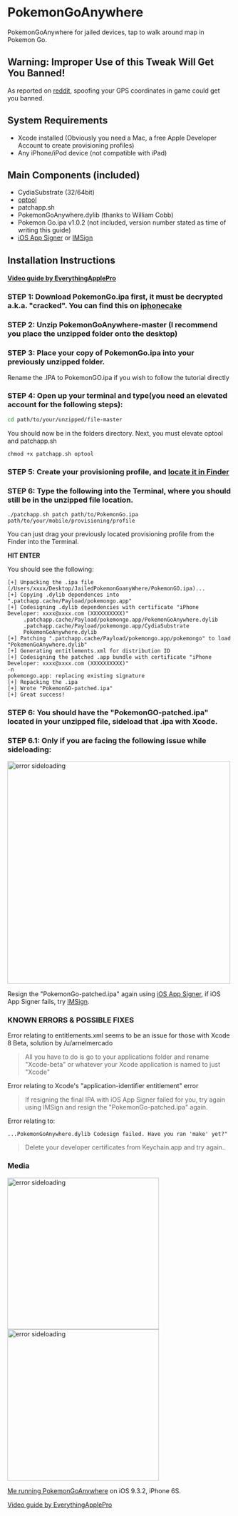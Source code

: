 # PokemonGoAnywhere

PokemonGoAnywhere for jailed devices, tap to walk around map in Pokemon Go.

## Warning: Improper Use of this Tweak Will Get You Banned!
As reported on [reddit](https://www.reddit.com/r/pokemongo/comments/4ry7my/psa_spoofing_gps_locations_will_get_you_banned/), spoofing your GPS coordinates in game could get you banned. 

## System Requirements

- Xcode installed (Obviously you need a Mac, a free Apple Developer Account to create provisioning profiles)
- Any iPhone/iPod device (not compatible with iPad)

## Main Components (included)
- CydiaSubstrate (32/64bit)
- [optool](https://github.com/alexzielenski/optool)
- patchapp.sh
- PokemonGoAnywhere.dylib (thanks to William Cobb)
- Pokemon Go.ipa v1.0.2 (not included, version number stated as time of writing this guide)
- [iOS App Signer](https://dantheman827.github.io/ios-app-signer/) or [IMSign](https://github.com/iMokhles/IMSign/releases/tag/v1.3)

## Installation Instructions

#### [Video guide by EverythingApplePro](https://www.youtube.com/watch?v=hjcUbyTvslA)

### **STEP 1**: Download PokemonGo.ipa first, it must be decrypted a.k.a. "cracked". You can find this on [iphonecake](https://www.iphonecake.com/)

### **STEP 2**: Unzip PokemonGoAnywhere-master (I recommend you place the unzipped folder onto the desktop)

### **STEP 3**: Place your copy of PokemonGo.ipa into your previously **unzipped** folder. 
Rename the .IPA to PokemonGO.ipa if you wish to follow the tutorial directly

### **STEP 4**: Open up your terminal and type(you need an elevated account for the following steps):

```bash
cd path/to/your/unzipped/file-master
```

You should now be in the folders directory. Next, you must elevate optool and patchapp.sh

```
chmod +x patchapp.sh optool 
```

### **STEP 5**: Create your provisioning profile, and [locate it in Finder](https://imgur.com/a/sQHl5)

### **STEP 6**: Type the following into the Terminal, **where you should still be in the unzipped file location**.

```
./patchapp.sh patch path/to/PokemonGo.ipa path/to/your/mobile/provisioning/profile
```
You can just drag your previously located provisioning profile from the Finder into the Terminal.

**HIT ENTER**

You should see the following:

```
[+] Unpacking the .ipa file (/Users/xxxx/Desktop/JailedPokemonGoanyWhere/PokemonGO.ipa)...
[+] Copying .dylib dependences into ".patchapp.cache/Payload/pokemongo.app"
[+] Codesigning .dylib dependencies with certificate "iPhone Developer: xxxx@xxxx.com (XXXXXXXXXX)"
     .patchapp.cache/Payload/pokemongo.app/PokemonGoAnywhere.dylib
     .patchapp.cache/Payload/pokemongo.app/CydiaSubstrate
     PokemonGoAnywhere.dylib
[+] Patching ".patchapp.cache/Payload/pokemongo.app/pokemongo" to load "PokemonGoAnywhere.dylib"
[+] Generating entitlements.xml for distribution ID 
[+] Codesigning the patched .app bundle with certificate "iPhone Developer: xxxx@xxxx.com (XXXXXXXXXX)"
-n      
pokemongo.app: replacing existing signature
[+] Repacking the .ipa
[+] Wrote "PokemonGO-patched.ipa"
[+] Great success!
```

### **STEP 6**: You should have the "PokemonGO-patched.ipa" located in your unzipped file, sideload that .ipa with Xcode.

### **STEP 6.1**: Only if you are facing the following issue while sideloading:
<img width="500" alt="error sideloading" src="https://i.imgur.com/qOfNU4t.png">

Resign the "PokemonGo-patched.ipa" again using [iOS App Signer](https://dantheman827.github.io/ios-app-signer/), if iOS App Signer fails, try [IMSign](https://github.com/iMokhles/IMSign/releases/tag/v1.3).

### KNOWN ERRORS & POSSIBLE FIXES

 Error relating to entitlements.xml seems to be an issue for those with Xcode 8 Beta, solution by /u/arnelmercado
>All you have to do is go to your applications folder and rename "Xcode-beta" or whatever your Xcode application is named to just "Xcode"

Error relating to Xcode's "application-identifier entitlement" error
>If resigning the final IPA with iOS App Signer failed for you, try again using IMSign and resign the "PokemonGo-patched.ipa" again.

Error relating to:
```
...PokemonGoAnywhere.dylib Codesign failed. Have you ran 'make' yet?" 
```
>Delete your developer certificates from Keychain.app and try again..

### Media

<img width="340" alt="error sideloading" src="http://tools4hack.santalab.me/media/uploads/2016/07/jbapp-pokemongoanywhere-04.jpg"> <img width="340" alt="error sideloading" src="http://tools4hack.santalab.me/media/uploads/2016/07/jbapp-pokemongoanywhere-03.jpg"> 

[Me running PokemonGoAnywhere](https://www.youtube.com/watch?v=E5H52fo5980) on iOS 9.3.2, iPhone 6S.

[Video guide by EverythingApplePro](https://www.youtube.com/watch?v=hjcUbyTvslA)

